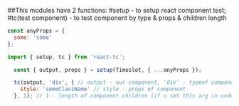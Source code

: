 ##This modules have 2 functions:
#setup - to setup react component test;
#tc(test component) - to test component by type & props & children length

```js
const anyProps = {
  some: 'some'
};

import { setup, tc } from 'react-tc';

  const { output, props } = setup(Timeslot, { ...anyProps });

  tc(output, 'div', { // output - our component, 'div' - typeof component
    style: 'someClassName' // style - props of component
  }, 1); // 1 - length of component children (if u set this arg in undefined - by default children expect - 0
  
```
